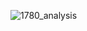 ![1780_analysis](https://user-images.githubusercontent.com/55047686/66694609-3363de80-ecf0-11e9-897c-3ff355c63025.jpg)
